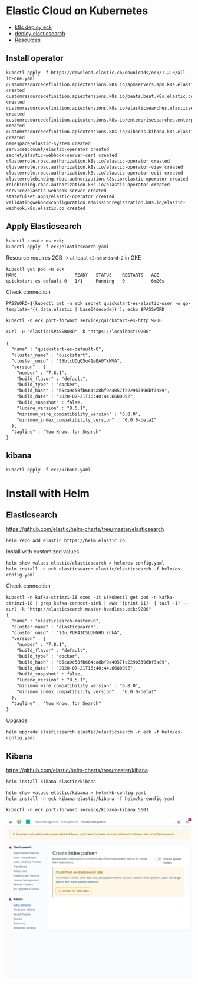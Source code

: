 # Elastic Cloud on Kubernetes

- [k8s deploy eck](https://www.elastic.co/guide/en/cloud-on-k8s/current/k8s-deploy-eck.html)
- [deploy elasticsearch](https://www.elastic.co/guide/en/cloud-on-k8s/current/k8s-deploy-elasticsearch.html)
- [Resources](https://www.elastic.co/guide/en/cloud-on-k8s/current/k8s-managing-compute-resources.html)


## Install operator

```
kubectl apply -f https://download.elastic.co/downloads/eck/1.2.0/all-in-one.yaml
customresourcedefinition.apiextensions.k8s.io/apmservers.apm.k8s.elastic.co created
customresourcedefinition.apiextensions.k8s.io/beats.beat.k8s.elastic.co created
customresourcedefinition.apiextensions.k8s.io/elasticsearches.elasticsearch.k8s.elastic.co created
customresourcedefinition.apiextensions.k8s.io/enterprisesearches.enterprisesearch.k8s.elastic.co created
customresourcedefinition.apiextensions.k8s.io/kibanas.kibana.k8s.elastic.co created
namespace/elastic-system created
serviceaccount/elastic-operator created
secret/elastic-webhook-server-cert created
clusterrole.rbac.authorization.k8s.io/elastic-operator created
clusterrole.rbac.authorization.k8s.io/elastic-operator-view created
clusterrole.rbac.authorization.k8s.io/elastic-operator-edit created
clusterrolebinding.rbac.authorization.k8s.io/elastic-operator created
rolebinding.rbac.authorization.k8s.io/elastic-operator created
service/elastic-webhook-server created
statefulset.apps/elastic-operator created
validatingwebhookconfiguration.admissionregistration.k8s.io/elastic-webhook.k8s.elastic.co created
```

## Apply Elasticsearch

```
kubectl create ns eck;
kubectl apply -f eck/elasticsearch.yaml
```

Resource requires 2GB -> at least `e2-standard-2` in GKE

```
kubectl get pod -n eck
NAME                      READY   STATUS    RESTARTS   AGE
quickstart-es-default-0   1/1     Running   0          6m20s
```


Check connection

```
PASSWORD=$(kubectl get -n eck secret quickstart-es-elastic-user -o go-template='{{.data.elastic | base64decode}}'); echo $PASSWORD
```


```
kubectl -n eck port-forward service/quickstart-es-http 9200
```

```
curl -u "elastic:$PASSWORD" -k "https://localhost:9200"

{
  "name" : "quickstart-es-default-0",
  "cluster_name" : "quickstart",
  "cluster_uuid" : "S5blcUDgQ5u41eBA0TxMVA",
  "version" : {
    "number" : "7.8.1",
    "build_flavor" : "default",
    "build_type" : "docker",
    "build_hash" : "b5ca9c58fb664ca8bf9e4057fc229b3396bf3a89",
    "build_date" : "2020-07-21T16:40:44.668009Z",
    "build_snapshot" : false,
    "lucene_version" : "8.5.1",
    "minimum_wire_compatibility_version" : "6.8.0",
    "minimum_index_compatibility_version" : "6.0.0-beta1"
  },
  "tagline" : "You Know, for Search"
}
```

## kibana

```
kubectl apply -f eck/kibana.yaml
```

# Install with Helm

## Elasticsearch

https://github.com/elastic/helm-charts/tree/master/elasticsearch

```
helm repo add elastic https://helm.elastic.co
```

Install with customized values

```
helm show values elastic/elasticsearch > helm/es-config.yaml
helm install -n eck elasticsearch elastic/elasticsearch -f helm/es-config.yaml
```

Check connection

```
kubectl -n kafka-strimzi-18 exec -it $(kubectl get pod -n kafka-strimzi-18 | grep kafka-connect-sink | awk '{print $1}' | tail -1) -- curl -k "http://elasticsearch-master-headless.eck:9200"
{
  "name" : "elasticsearch-master-0",
  "cluster_name" : "elasticsearch",
  "cluster_uuid" : "2Ou_PUP4TCSUoMNHD_rnkA",
  "version" : {
    "number" : "7.8.1",
    "build_flavor" : "default",
    "build_type" : "docker",
    "build_hash" : "b5ca9c58fb664ca8bf9e4057fc229b3396bf3a89",
    "build_date" : "2020-07-21T16:40:44.668009Z",
    "build_snapshot" : false,
    "lucene_version" : "8.5.1",
    "minimum_wire_compatibility_version" : "6.8.0",
    "minimum_index_compatibility_version" : "6.0.0-beta1"
  },
  "tagline" : "You Know, for Search"
}
```

Upgrade

```
helm upgrade elasticsearch elastic/elasticsearch -n eck -f helm/es-config.yaml
```

## Kibana

https://github.com/elastic/helm-charts/tree/master/kibana

```
helm install kibana elastic/kibana
```

```
helm show values elastic/kibana > helm/kb-config.yaml
helm install -n eck kibana elastic/kibana -f helm/kb-config.yaml
```

```
kubectl -n eck port-forward service/kibana-kibana 5601
```

![](kibana.png)
